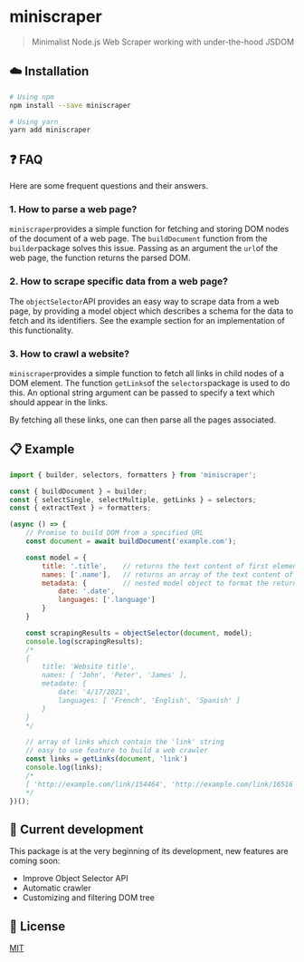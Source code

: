# miniscraper

> Minimalist Node.js Web Scraper working with under-the-hood JSDOM

## :cloud: Installation

```sh
# Using npm
npm install --save miniscraper

# Using yarn
yarn add miniscraper
```

## :question: FAQ


Here are some frequent questions and their answers.

### 1. How to parse a web page?

`miniscraper`provides a simple function for fetching and storing DOM nodes of the document of a web page. 
The `buildDocument` function from the `builder`package solves this issue. Passing as an argument the `url`of the web page,
the function returns the parsed DOM.

### 2. How to scrape specific data from a web page?

The `objectSelector`API provides an easy way to scrape data from a web page,
by providing a model object which describes a schema for the data to fetch and its identifiers.
See the example section for an implementation of this functionality.


### 3. How to crawl a website?

`miniscraper`provides a simple function to fetch all links in child nodes of a DOM element.
The function `getLinks`of the `selectors`package is used to do this. 
An optional string argument can be passed to specify a text which should appear in the links.

By fetching all these links, one can then parse all the pages associated.

## :clipboard: Example

```js
import { builder, selectors, formatters } from 'miniscraper';

const { buildDocument } = builder;
const { selectSingle, selectMultiple, getLinks } = selectors;
const { extractText } = formatters;

(async () => {
    // Promise to build DOM from a specified URL
    const document = await buildDocument('example.com');

    const model = {
        title: '.title',    // returns the text content of first element matching this selector
        names: ['.name'],   // returns an array of the text content of all elements matching this selector
        metadata: {         // nested model object to format the returned results
            date: '.date',
            languages: ['.language']
        }
    }

    const scrapingResults = objectSelector(document, model);
    console.log(scrapingResults);
    /*
    {
        title: 'Website title',
        names: [ 'John', 'Peter', 'James' ],
        metadate: {
            date: '4/17/2021',
            languages: [ 'French', 'English', 'Spanish' ]
        }
    }
    */

    // array of links which contain the 'link' string
    // easy to use feature to build a web crawler
    const links = getLinks(document, 'link')
    console.log(links);
    /*
    [ 'http://example.com/link/154464', 'http://example.com/link/16516' ]
    */
})();
```

## :dizzy: Current development

This package is at the very beginning of its development, new features are coming soon:
* Improve Object Selector API
* Automatic crawler
* Customizing and filtering DOM tree

## :scroll: License

[MIT][license]

[license]: /LICENSE